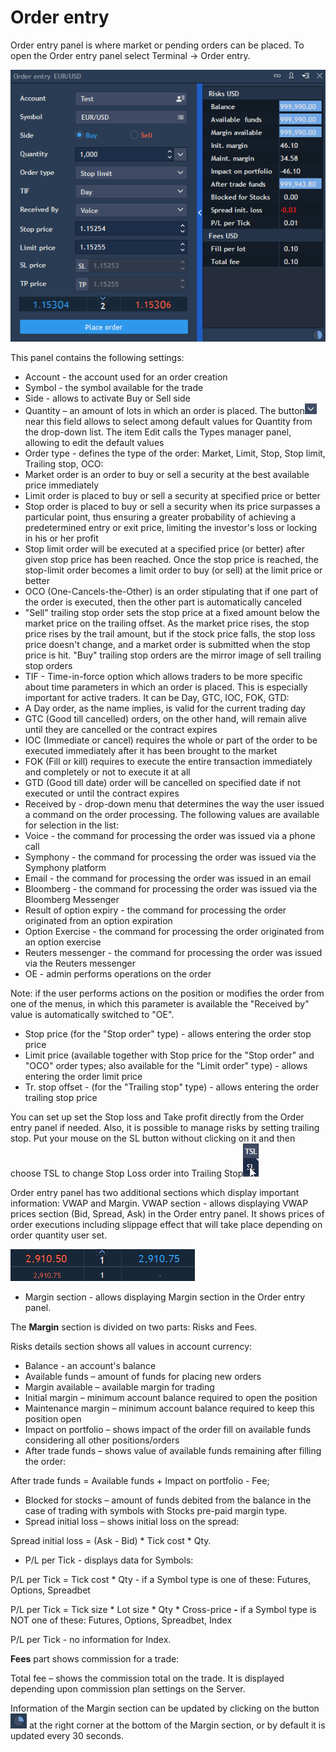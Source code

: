 # Order entry

Order entry panel is where market or pending orders can be placed. To open the Order entry panel select Terminal -&gt; Order entry.

![](../../.gitbook/assets/new-balance-oe-copy.png)

This panel contains the following settings:

* Account - the account used for an order creation
* Symbol - the symbol available for the trade
* Side - allows to activate Buy or Sell side
* Quantity – an amount of lots in which an order is placed. The button![](../../.gitbook/assets/27.png)near this field allows to select among default values for Quantity from the drop-down list. The item Edit calls the Types manager panel, allowing to edit the default values
* Order type - defines the type of the order: Market, Limit, Stop, Stop limit, Trailing stop, OCO:
* Market order is an order to buy or sell a security at the best available price immediately
* Limit order is placed to buy or sell a security at specified price or better
* Stop order is placed to buy or sell a security when its price surpasses a particular point, thus ensuring a greater probability of achieving a predetermined entry or exit price, limiting the investor's loss or locking in his or her profit
* Stop limit order will be executed at a specified price \(or better\) after given stop price has been reached. Once the stop price is reached, the stop-limit order becomes a limit order to buy \(or sell\) at the limit price or better
* OCO \(One-Cancels-the-Other\) is an order stipulating that if one part of the order is executed, then the other part is automatically canceled
* "Sell" trailing stop order sets the stop price at a fixed amount below the market price on the trailing offset. As the market price rises, the stop price rises by the trail amount, but if the stock price falls, the stop loss price doesn't change, and a market order is submitted when the stop price is hit. "Buy" trailing stop orders are the mirror image of sell trailing stop orders
* TIF - Time-in-force option which allows traders to be more specific about time parameters in which an order is placed. This is especially important for active traders. It can be Day, GTC, IOC, FOK, GTD:
* A Day order, as the name implies, is valid for the current trading day
* GTC \(Good till cancelled\) orders, on the other hand, will remain alive until they are cancelled or the contract expires
* IOC \(Immediate or cancel\) requires the whole or part of the order to be executed immediately after it has been brought to the market
* FOK \(Fill or kill\) requires to execute the entire transaction immediately and completely or not to execute it at all
* GTD \(Good till date\) order will be cancelled on specified date if not executed or until the contract expires
* Received by - drop-down menu that determines the way the user issued a command on the order processing. The following values are available for selection in the list:
* Voice - the command for processing the order was issued via a phone call
* Symphony - the command for processing the order was issued via the Symphony platform
* Email - the command for processing the order was issued in an email
* Bloomberg - the command for processing the order was issued via the Bloomberg Messenger
* Result of option expiry - the command for processing the order originated from an option expiration
* Option Exercise - the command for processing the order originated from an option exercise
* Reuters messenger - the command for processing the order was issued via the Reuters messenger
* OE - admin performs operations on the order

Note: if the user performs actions on the position or modifies the order from one of the menus, in which this parameter is available the "Received by" value is automatically switched to "OE".

* Stop price \(for the "Stop order" type\) - allows entering the order stop price
* Limit price \(available together with Stop price for the "Stop order" and "OCO" order types; also available for the "Limit order" type\) - allows entering the order limit price
* Tr. stop offset - \(for the "Trailing stop" type\) - allows entering the order trailing stop price

You can set up set the Stop loss and Take profit directly from the Order entry panel if needed. Also, it is possible to manage risks by setting trailing stop. Put your mouse on the SL button without clicking on it and then choose TSL to change Stop Loss order into Trailing Stop![](../../.gitbook/assets/28-1.png)

Order entry panel has two additional sections which display important information: VWAP and Margin. VWAP section - allows displaying VWAP prices section \(Bid, Spread, Ask\) in the Order entry panel. It shows prices of order executions including slippage effect that will take place depending on order quantity user set.

![](../../.gitbook/assets/29-1.png)

* Margin section - allows displaying Margin section in the Order entry panel.

The **Margin** section is divided on two parts: Risks and Fees.

Risks details section shows all values in account currency:

* Balance - an account's balance
* Available funds – amount of funds for placing new orders
* Margin available – available margin for trading
* Initial margin – minimum account balance required to open the position
* Maintenance margin – minimum account balance required to keep this position open
* Impact on portfolio – shows impact of the order fill on available funds considering all other positions/orders
* After trade funds – shows value of available funds remaining after filling the order:

After trade funds = Available funds + Impact on portfolio - Fee;

* Blocked for stocks – amount of funds debited from the balance in the case of trading with symbols with Stocks pre-paid margin type.
* Spread initial loss – shows initial loss on the spread:

Spread initial loss = \(Ask - Bid\) \* Tick cost \* Qty.

* P/L per Tick - displays data for Symbols:

P/L per Tick = Tick cost \* Qty - if a Symbol type is one of these: Futures, Options, Spreadbet

P/L per Tick = Tick size \* Lot size \* Qty \* Cross-price **-** if a Symbol type is NOT one of these: Futures, Options, Spreadbet, Index

P/L per Tick - no information for Index.

**Fees** part shows commission for a trade:

Total fee – shows the commission total on the trade. It is displayed depending upon commission plan settings on the Server.

Information of the Margin section can be updated by clicking on the button![](../../.gitbook/assets/30.png) at the right corner at the bottom of the Margin section, or by default it is updated every 30 seconds.

